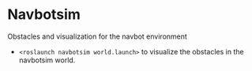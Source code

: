 # Navbotsim
Obstacles and visualization for the navbot environment
* `<roslaunch navbotsim world.launch>` to visualize the obstacles in the navbotsim world.
